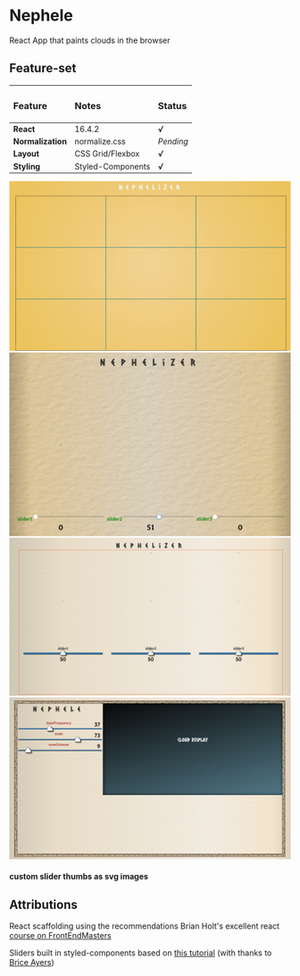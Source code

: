 # Nephele
React App that paints clouds in the browser


## Feature-set

| <h3>Feature</h3>  | <h3>Notes</h3>    | <h3>Status</h3> |
| :---------------- | :---------------- | :-------------- |
| **React**         | 16.4.2            | ***√***         |
| **Normalization** | normalize.css     | *Pending*       |
| **Layout**        | CSS Grid/Flexbox  | ***√***         |
| **Styling**       | Styled-Components | ***√***         |


![First page screenshot](https://github.com/beauhaus/Nephele/blob/master/readmeRefImg/scrnshot.jpg?raw=true "First page screenshot")
![Second page screenshot](https://github.com/beauhaus/Nephele/blob/master/readmeRefImg/scrnshot2.jpg?raw=true "Second page screenshot")
![Third page screenshot](https://github.com/beauhaus/Nephele/blob/master/readmeRefImg/scrnshot3.jpg?raw=true "Third page screenshot")
![Fourth page screenshot](https://github.com/beauhaus/Nephele/blob/master/readmeRefImg/scrnshot4.jpg?raw=true "Fourth page screenshot")
#### custom slider thumbs as svg images



## Attributions

React scaffolding using the recommendations Brian Holt's excellent react <a href="https://frontendmasters.com/teachers/brian-holt/" target="_blank" title="Click to visit this class">course on FrontEndMasters</a>

Sliders built in styled-components based on <a href="https://www.youtube.com/watch?v=U16seM2a8OY" target="_blank" title="click to watch">this tutorial</a> (with thanks to <a href="https://github.com/MyNameIsURL" target="_blank" title="Twitter">Brice Ayers</a>)
